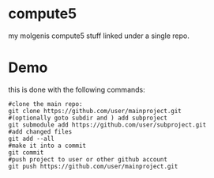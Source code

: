 compute5
========

my molgenis compute5 stuff linked under a single repo.


Demo
====
this is done with the following commands:

    #clone the main repo:
    git clone https://github.com/user/mainproject.git
    #(optionally goto subdir and ) add subproject   
    git submodule add https://github.com/user/subproject.git
    #add changed files
    git add --all
    #make it into a commit
    git commit
    #push project to user or other github account
    git push https://github.com/user/mainproject.git
